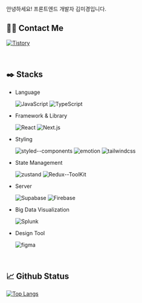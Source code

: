 안녕하세요! 프론트엔드 개발자 김미경입니다.



## 🙌🏻 Contact Me
[![Tistory](https://img.shields.io/badge/tech_blog-100000?style=for-the-badge&logo=tistory&logoColor=white)](https://ramincoding.tistory.com/)

<br/>

## ✒️ Stacks

- Language
  
  ![JavaScript](https://img.shields.io/badge/JavaScript-F7DF1E?style=for-the-badge&logo=JavaScript&logoColor=white)
  ![TypeScript](https://img.shields.io/badge/TypeScript-007ACC?style=for-the-badge&logo=typescript&logoColor=white)

- Framework & Library

  ![React](https://img.shields.io/badge/React-61DAFB?style=for-the-badge&logo=react&logoColor=white)
  ![Next.js](https://img.shields.io/badge/Next.js-000?logo=nextdotjs&logoColor=fff&style=for-the-badge)

- Styling
  
  ![styled--components](https://img.shields.io/badge/styled--components-DB7093?style=for-the-badge&logo=styled-components&logoColor=white)
  ![emotion](https://img.shields.io/badge/emotion-C968BC?style=for-the-badge&logo=emotion-styled&logoColor=white)
  ![tailwindcss](https://img.shields.io/badge/tailwindcss-06B6D4?style=for-the-badge&logo=tailwindcss&logoColor=white)
  
- State Management
  
  ![zustand](https://img.shields.io/badge/zustand-f7a904?style=for-the-badge&logo=zustand&logoColor=white)
  ![Redux--ToolKit](https://img.shields.io/badge/Redux--ToolKit-593D88?style=for-the-badge&logo=redux&logoColor=white)
  <!--  ![jotai](https://img.shields.io/badge/jotai-000?style=for-the-badge&logo=jotai&logoColor=white) -->

<!--
- Data Fetching
-->

<!--
    ![axios](https://img.shields.io/badge/axios-5A29E4?style=for-the-badge&logo=axios&logoColor=white)
-->
<!--  
  ![tanstack-query](https://img.shields.io/badge/tanstack--query-FF4154?style=for-the-badge&logo=reactQuery&logoColor=white)
-->


  
<!-- - Test

  ![jest](https://img.shields.io/badge/jest-C21325?style=for-the-badge&logo=jest&logoColor=white)
-->

- Server
  
  ![Supabase](https://img.shields.io/badge/Supabase-3ecf8e?style=for-the-badge&logo=Supabase&logoColor=white)
  ![Firebase](https://img.shields.io/badge/Firebase-039BE5?style=for-the-badge&logo=Firebase&logoColor=white)


- Big Data Visualization

  ![Splunk](https://img.shields.io/badge/splunk-000000?style=for-the-badge&logo=splunk&logoColor=white)


- Design Tool

  ![figma](https://img.shields.io/badge/figma-F24E1E?style=for-the-badge&logo=figma&logoColor=white)
  
  <!-- ![photoshop](https://img.shields.io/badge/photoshop-31A8FF?style=for-the-badge&logo=adobephotoshop&logoColor=white)
  ![illustrator](https://img.shields.io/badge/illustrator-FF9A00?style=for-the-badge&logo=adobeillustrator&logoColor=white) -->
  
<br/>

## 📈 Github Status
[![Top Langs](https://github-readme-stats.vercel.app/api/top-langs/?username=mkk00&layout=donut)](https://github.com/mkk00/github-readme-stats)
